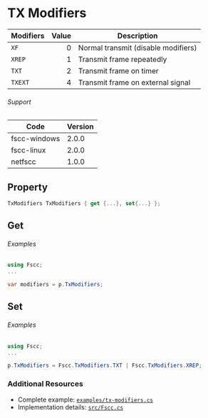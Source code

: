 # TX Modifiers

| Modifiers | Value | Description |
| --------- | -----:| ----------- |
| `XF` | 0 | Normal transmit (disable modifiers) |
| `XREP` | 1 | Transmit frame repeatedly |
| `TXT` | 2 | Transmit frame on timer |
| `TXEXT` | 4 | Transmit frame on external signal |


###### Support
| Code  | Version |
| ----- | ------- |
| fscc-windows | 2.0.0 |
| fscc-linux | 2.0.0 |
| netfscc | 1.0.0 |


## Property
```c#
TxModifiers TxModifiers { get {...}, set{...} };
```


## Get
###### Examples
```c#
using Fscc;
...

var modifiers = p.TxModifiers;
```


## Set
###### Examples
```c#
using Fscc;
...

p.TxModifiers = Fscc.TxModifiers.TXT | Fscc.TxModifiers.XREP;
```


### Additional Resources
- Complete example: [`examples/tx-modifiers.cs`](../examples/tx-modifiers.cs)
- Implementation details: [`src/Fscc.cs`](../src/Fscc.cs)
